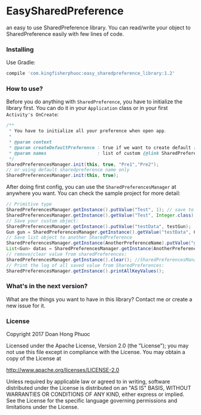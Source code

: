 # EasySharedPreference
an easy to use SharedPreference library. You can read/write your object to SharedPreference easily with few lines of code.
### Installing
Use Gradle:
```gradle
compile 'com.kingfisherphuoc:easy_sharedpreference_library:1.2'
```
### How to use?
Before you do anything with `SharedPreference`, you have to initialize the library first. You can do it in your `Application` class or in your first `Activity's OnCreate`: 
```java
/**
 * You have to initialize all your preference when open app.
 *
 * @param context
 * @param createDefaultPreference : true if we want to create default {@link SharedPreferences}
 * @param names                   : list of custom {@link SharedPreferences}
 */
SharedPreferencesManager.init(this, true, "Pre1","Pre2"); 
// or using default sharedpreference name only
SharedPreferencesManager.init(this, true);
```
After doing first config, you can use the `SharedPreferencesManager` at anywhere you want. You can check the sample project for more detail:
```java
// Primitive type
SharedPreferencesManager.getInstance().putValue("Test", 1); // save to default sharedPreference 
SharedPreferencesManager.getInstance().getValue("Test", Integer.class);// get from default
// Save your custom object:
SharedPreferencesManager.getInstance().putValue("testData", testGun);
Gun gun = SharedPreferencesManager.getInstance().getValue("testData", Gun.class); 
// Save list object to another SharedPreference
SharedPreferencesManager.getInstance(AnotherPreferenceName).putValue("guns", guns);
List<Gun> datas = SharedPreferencesManager.getInstance(AnotherPreferenceName).getValues("guns", Gun[].class); // get list object
// remove/clear value from sharedPreferences:
SharedPreferencesManager.getInstance().clear(); //SharedPreferencesManager.getInstance().remove("test");
// Print the log of all saved value from SharedPreferences:
SharedPreferencesManager.getInstance().printAllKeyValues();
```

### What's in the next version?
What are the things you want to have in this library? Contact me or create a new issue for it.

### License
Copyright 2017 Doan Hong Phuoc

Licensed under the Apache License, Version 2.0 (the "License"); you may not use this file except in compliance with the License. You may obtain a copy of the License at

http://www.apache.org/licenses/LICENSE-2.0

Unless required by applicable law or agreed to in writing, software distributed under the License is distributed on an "AS IS" BASIS, WITHOUT WARRANTIES OR CONDITIONS OF ANY KIND, either express or implied. See the License for the specific language governing permissions and limitations under the License.
